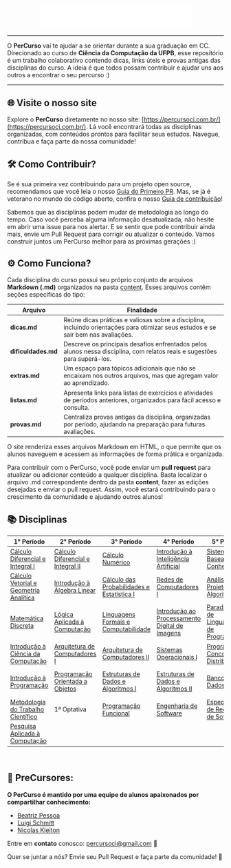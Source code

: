 <div align="center">
  <img src="public/PerCurso2.svg" alt="PerCurso" width="350px">
</div>

<hr>

O **PerCurso** vai te ajudar a se orientar durante a sua graduação em CC. Direcionado ao curso de **Ciência da Computação da UFPB**, esse repositório é um trabalho colaborativo contendo dicas, links úteis e provas antigas das disciplinas do curso. A ideia é que todos possam contribuir e ajudar uns aos outros a encontrar o seu percurso :)

<hr>

## 🌐 Visite o nosso site

Explore o **PerCurso** diretamente no nosso site: [https://percursoci.com.br/](https://percursoci.com.br/). Lá você encontrará todas as disciplinas organizadas, com conteúdos prontos para facilitar seus estudos. Navegue, contribua e faça parte da nossa comunidade!

## 🛠 Como Contribuir?

Se é sua primeira vez contribuindo para um projeto open source, recomendamos que você leia o nosso [Guia do Primeiro PR](/GuiaDoPrimeiroPR.md). Mas, se já é veterano no mundo do código aberto, confira o nosso [Guia de contribuição](/CONTRIBUTING.md)!

Sabemos que as disciplinas podem mudar de metodologia ao longo do tempo. Caso você perceba alguma informação desatualizada, não hesite em abrir uma issue para nos alertar. E se sentir que pode contribuir ainda mais, envie um Pull Request para corrigir ou atualizar o conteúdo. Vamos construir juntos um PerCurso melhor para as próximas gerações :) 

## ⚙️ Como Funciona?

Cada disciplina do curso possui seu próprio conjunto de arquivos **Markdown (.md)** organizados na pasta [content](/content). Esses arquivos contêm seções específicas do tipo:

Arquivo | Finalidade
------- | -----------
**dicas.md** | Reúne dicas práticas e valiosas sobre a disciplina, incluindo orientações para otimizar seus estudos e se sair bem nas avaliações.
**dificuldades.md** | Descreve os principais desafios enfrentados pelos alunos nessa disciplina, com relatos reais e sugestões para superá-los.
**extras.md** | Um espaço para tópicos adicionais que não se encaixam nos outros arquivos, mas que agregam valor ao aprendizado.
**listas.md** | Apresenta links para listas de exercícios e atividades de períodos anteriores, organizados para fácil acesso e consulta.
**provas.md** | Centraliza provas antigas da disciplina, organizadas por período, ajudando na preparação para futuras avaliações.

O site renderiza esses arquivos Markdown em HTML, o que permite que os alunos naveguem e acessem as informações de forma prática e organizada.

Para contribuir com o PerCurso, você pode enviar um **pull request** para atualizar ou adicionar conteúdo a qualquer disciplina. Basta localizar o arquivo .md correspondente dentro da pasta **content**, fazer as edições desejadas e enviar o pull request. Assim, você estará contribuindo para o crescimento da comunidade e ajudando outros alunos!

## 📚 Disciplinas

| **1° Período**                              | **2° Período**                           | **3° Período**                                | **4° Período**                                | **5° Período**                                | **6° Período**                                 | **7° Período**                           | **8° Período**                             |
|---------------------------------------------|------------------------------------------|-----------------------------------------------|-----------------------------------------------|------------------------------------------------|-------------------------------------------------|------------------------------------------|-------------------------------------------|
| [Cálculo Diferencial e Integral I](content/calculo1/) | [Cálculo Diferencial e Integral II](content/calculo2/) | [Cálculo Numérico](content/numerico/)   | [Introdução à Inteligência Artificial](content/ia/) | [Sistemas Baseados em Conhecimento](content/sbc/) | [Paradigmas de Aprendizagem de Máquina](content/aprendizagem_maquina/) | 4ª Optativa       | 5ª Optativa        |
| [Cálculo Vetorial e Geometria Analítica](content/vetorial/) | [Introdução à Álgebra Linear](content/linear/) | [Cálculo das Probabilidades e Estatística I](content/probabilidade/) | [Redes de Computadores I](content/redes/)     | [Análise e Projeto de Algoritmos](content/apa/) | [Segurança Computacional](content/seguranca/) | [Sistemas de Informação nas Organizações](content/sistemas_informacao/) | [Computadores e Sociedade](content/sociedade/) |
| [Matemática Discreta](content/discreta/)       | [Lógica Aplicada à Computação](content/logica/)     | [Linguagens Formais e Computabilidade](content/formais/) | [Introdução ao Processamento Digital de Imagens](content/imagens/) | [Paradigmas de Linguagens de Programação](content/paradigmas_linguagens/) | [Construção de Compiladores I](content/compiladores/) | [Interação Humano-Computador](content/ihc/) | Estágio Supervisionado|
| [Introdução à Ciência da Computação](content/ic/) | [Arquitetura de Computadores I](content/arquitetura1/) | [Arquitetura de Computadores II](content/arquitetura2/) | [Sistemas Operacionais I](content/so/) | [Programação Concorrente e Distribuída](content/concorrente/) | [Sistemas Distribuídos](content/sistema_distribuidos/) | [Engenharia de Sistemas Distribuídos](content/engenharia_sistemas/) | Trabalho de Conclusão de Curso (TCC) |
| [Introdução à Programação](content/ip/) | [Programação Orientada a Objetos](content/poo/) | [Estruturas de Dados e Algoritmos I](content/eda1/) | [Estruturas de Dados e Algoritmos II](content/eda2/) | [Banco de Dados I](content/bd/) | [Inovação de Base Científica-Tecnológica e Empreendedorismo](content/inovacao/) | [Gerenciamento de Projeto de Software](content/gerencimento_psoft/) | |
| [Metodologia do Trabalho Científico](content/metodologia/) | 1ª Optativa | [Programação Funcional](content/funcional/) | [Engenharia de Software](content/es/) | [Especificação de Requisitos de Software](content/requisitos/) | [Métodos de Projeto de Software](content/metodos_psoft/) | [Teste de Software](content/teste_software/) | |
| [Pesquisa Aplicada à Computação](content/pesquisa/) | | | | | 2ª Optativa | 3ª Optativa | |


<br>


## 👥 PreCursores: 
**O PerCurso é mantido por uma equipe de alunos apaixonados por compartilhar conhecimento:**
- [Beatriz Pessoa](https://github.com/beapessoa)
- [Luigi Schmitt](https://github.com/luigischmitt)
- [Nicolas Kleiton](https://github.com/Nicolas-Kleiton)

Entre em **contato** conosco: [percursoci@gmail.com](mailto:percursoci@gmail.com) 📧
  
Quer se juntar a nós? Envie seu Pull Request e faça parte da comunidade! 🎉
